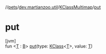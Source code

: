 //[pets](../../../index.md)/[dev.martianzoo.util](../index.md)/[KClassMultimap](index.md)/[put](put.md)

# put

[jvm]\
fun &lt;[T](put.md) : [B](index.md)&gt; [put](put.md)(type: [KClass](https://kotlinlang.org/api/latest/jvm/stdlib/kotlin.reflect/-k-class/index.html)&lt;[T](put.md)&gt;, value: [T](put.md))
